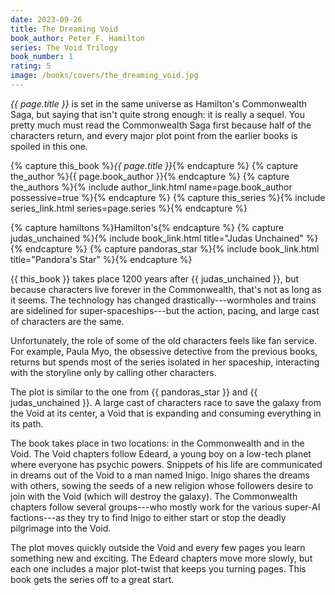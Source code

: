 ```yaml
---
date: 2023-09-26
title: The Dreaming Void
book_author: Peter F. Hamilton
series: The Void Trilogy
book_number: 1
rating: 5
image: /books/covers/the_dreaming_void.jpg
---
```


<cite class="book-title">{{ page.title }}</cite> is set in the same universe
as <span class="author-name">Hamilton</span>'s <span
class="book-series">Commonwealth Saga</span>, but saying that isn't quite
strong enough: it is really a sequel. You pretty much must read the
Commonwealth Saga first because half of the characters return, and every major
plot point from the earlier books is spoiled in this one.

{% capture this_book %}<cite class="book-title">{{ page.title }}</cite>{% endcapture %}
{% capture the_author %}<span class="author-name">{{ page.book_author }}</span>{% endcapture %}
{% capture the_authors %}{% include author_link.html name=page.book_author possessive=true %}{% endcapture %}
{% capture this_series %}{% include series_link.html series=page.series %}{% endcapture %}

{% capture hamiltons %}<span class="author-name">Hamilton</span>'s{% endcapture %}
{% capture judas_unchained %}{% include book_link.html title="Judas Unchained" %}{% endcapture %}
{% capture pandoras_star %}{% include book_link.html title="Pandora's Star" %}{% endcapture %}

{{ this_book }} takes place 1200 years after {{ judas_unchained }}, but
because characters live forever in the Commonwealth, that's not as long as it
seems. The technology has changed drastically---wormholes and trains are
sidelined for super-spaceships---but the action, pacing, and large cast of
characters are the same.

Unfortunately, the role of some of the old characters feels like fan service.
For example, Paula Myo, the obsessive detective from the previous books,
returns but spends most of the series isolated in her spaceship, interacting
with the storyline only by calling other characters.

The plot is similar to the one from {{ pandoras_star }} and {{ judas_unchained
}}. A large cast of characters race to save the galaxy from the Void at its
center, a Void that is expanding and consuming everything in its path.

The book takes place in two locations: in the Commonwealth and in the Void.
The Void chapters follow Edeard, a young boy on a low-tech planet where
everyone has psychic powers. Snippets of his life are communicated in dreams
out of the Void to a man named Inigo. Inigo shares the dreams with others,
sowing the seeds of a new religion whose followers desire to join with the
Void (which will destroy the galaxy). The Commonwealth chapters follow several
groups---who mostly work for the various super-AI factions---as they try to
find Inigo to either start or stop the deadly pilgrimage into the Void.

The plot moves quickly outside the Void and every few pages you learn
something new and exciting. The Edeard chapters move more slowly, but each one
includes a major plot-twist that keeps you turning pages. This book gets the
series off to a great start.
